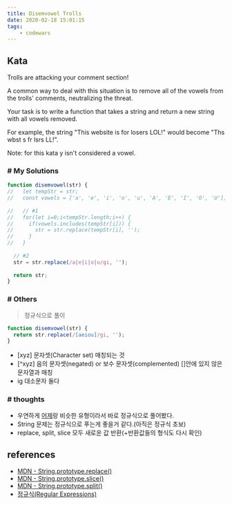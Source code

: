 ```yaml
---
title: Disemvowel Trolls
date: 2020-02-18 15:01:15
tags:
    - codewars
---
```


## Kata
Trolls are attacking your comment section!

A common way to deal with this situation is to remove all of the vowels from the trolls' comments, neutralizing the threat.

Your task is to write a function that takes a string and return a new string with all vowels removed.

For example, the string "This website is for losers LOL!" would become "Ths wbst s fr lsrs LL!".

Note: for this kata y isn't considered a vowel.


### # My Solutions
```javascript
function disemvowel(str) {
//   let tempStr = str;
//   const vowels = ['a', 'e', 'i', 'o', 'u', 'A', 'E', 'I', 'O', 'U'];
  
//   // #1
//   for(let i=0;i<tempStr.length;i++) {
//     if(vowels.includes(tempStr[i])) {
//       str = str.replace(tempStr[i], '');
//     }
//   }
  
  // #2
  str = str.replace(/a|e|i|o|u/gi, '');
  
  return str;
}
```

### # Others
> 정규식으로 풀이

```javascript
function disemvowel(str) {
  return str.replace(/[aeiou]/gi, '');
}
```
- [xyz] 문자셋(Character set) 매칭되는 것
- [^xyz] 음의 문자셋(negated) or 보수 문자셋(complemented) []안에 있지 않은 문자열과 매칭
- ig 대소문자 둘다


### # thoughts
- 우연하게 [어제](https://krystaly.github.io/2020/02/17/Extract-the-domain-name-from-a-URL/)랑 비슷한 유형이라서 바로 정규식으로 풀어봤다.   
- String 문제는 정규식으로 푸는게 좋을거 같다.(아직은 정규식 초보)
- replace, split, slice 모두 새로운 값 반환(+반환값들의 형식도 다시 확인)

## references
- [MDN - String.prototype.replace()](https://developer.mozilla.org/ko/docs/Web/JavaScript/Reference/Global_Objects/String/replace)
- [MDN - String.prototype.slice()](https://developer.mozilla.org/en-US/docs/Web/JavaScript/Reference/Global_Objects/String/slice)
- [MDN - String.prototype.split()](https://developer.mozilla.org/en-US/docs/Web/JavaScript/Reference/Global_Objects/String/split)
- [정규식(Regular Expressions)](https://beomy.tistory.com/21)
